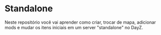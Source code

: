 # Standalone
Neste repositório você vai aprender como criar, trocar de mapa, adicionar mods e mudar os itens iniciais em um server "standalone" no DayZ.
